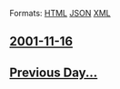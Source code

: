 
Formats: [HTML](2001/11/16/index.html)  [JSON](2001/11/16/index.json)  [XML](2001/11/16/index.xml)  

## [2001-11-16](/news/2001/11/16/index.md)

## [Previous Day...](/news/2001/11/15/index.md)

